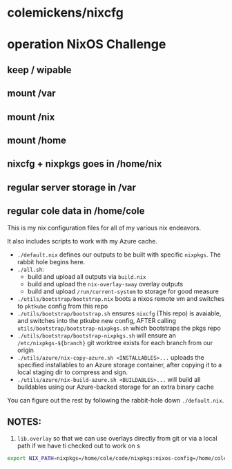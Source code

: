 # colemickens/**nixcfg**

# operation NixOS Challenge
## keep / wipable
## mount /var
## mount /nix
## mount /home

## nixcfg + nixpkgs goes in /home/nix
## regular server storage in /var
## regular cole data in /home/cole


This is my nix configuration files for all of my various nix endeavors.

It also includes scripts to work with my Azure cache.

* `./default.nix` defines our outputs to be built with specific `nixpkgs`. The rabbit hole begins here.
* `./all.sh`:
   * build and upload all outputs via `build.nix`
   * build and upload the `nix-overlay-sway` overlay outputs
   * build and upload `/run/current-system`  to storage for good measure
* `./utils/bootstrap/bootstrap.nix` boots a nixos remote vm and switches to `pktkube` config from this repo
* `./utils/bootstrap/bootstrap.sh` ensures `nixcfg` (This repo) is avaiable, and switches into the ptkube new config, AFTER calling `utils/bootstrap/bootstrap-nixpkgs.sh` which bootstraps the pkgs repo
* `./utils/bootstrap/bootstrap-nixpkgs.sh` will ensure an `/etc/nixpkgs-${branch}` git worktree exists for each branch from our origin
* `./utils/azure/nix-copy-azure.sh <INSTALLABLES>...` uploads the specified installables to an Azure storage container, after copying it to a local staging dir to compress and sign.
* `./utils/azure/nix-build-azure.sh <BUILDABLES>...` will build all buildables using our Azure-backed storage for an extra binary cache

You can figure out the rest by following the rabbit-hole down `./default.nix`.


## NOTES:

1. `lib.overlay` so that we can use overlays directly from git or via a local path if we have ti checked out to work on
s

```bash
export NIX_PATH=nixpkgs=/home/cole/code/nixpkgs:nixos-config=/home/cole/code/nixcfg/machines/xeep.nix
```
